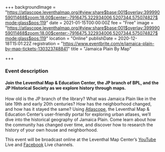 +++
backgroundImage = "https://atlascope.leventhalmap.org/#view:share$base:001$overlay:39999059011468$zoom:18.00$center:-7916475.322934006,5207344.575074827$mode:glass$pos:119"
date = 2021-01-15T00:00:00Z
fee = "Free"
image = "https://atlascope.leventhalmap.org/#view:share$base:001$overlay:39999059011468$zoom:18.00$center:-7916475.322934006,5207344.575074827$mode:glass$pos:119"
location = "Online"
publishDate = 2020-12-18T15:01:22Z
registration = "https://www.eventbrite.com/e/jamaica-plain-by-map-tickets-130323748841"
title = "Jamaica Plain By Map"

+++
### Event description

#### Join the Leventhal Map & Education Center, the JP branch of BPL, and the JP Historical Society as we explore history through maps.

How old is the JP branch of the library? What was Jamaica Plain like in the late 19th and early 20th centuries? How has the neighborhood changed, and how has it stayed the same? Using [Atlascope](https://atlascope.leventhalmap.org/), the Leventhal Map & Education Center’s user-friendly portal for exploring urban atlases, we’ll dive into the historical geography of Jamaica Plain. Come learn about how the community has changed over time, and discover how to research the history of your own house and neighborhood.

This event will be broadcast online at the Leventhal Map Center’s [YouTube](https://www.youtube.com/channel/UCb7XDT7zQeq493V8E6SNw-g) Live and [Facebook](https://www.facebook.com/bplmaps/live_videos) Live channels.
